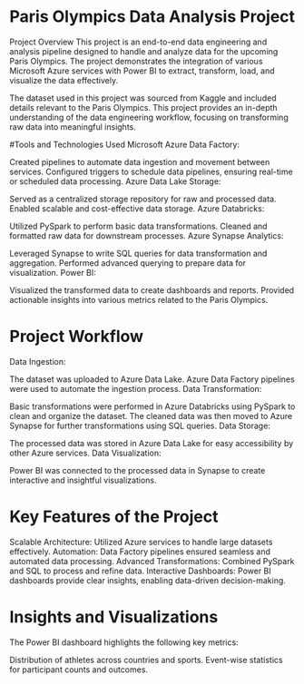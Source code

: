 # Paris Olympics Data Analysis Project
Project Overview
This project is an end-to-end data engineering and analysis pipeline designed to handle and analyze data for the upcoming Paris Olympics. The project demonstrates the integration of various Microsoft Azure services with Power BI to extract, transform, load, and visualize the data effectively.

The dataset used in this project was sourced from Kaggle and included details relevant to the Paris Olympics. This project provides an in-depth understanding of the data engineering workflow, focusing on transforming raw data into meaningful insights.

#Tools and Technologies Used
Microsoft Azure Data Factory:

Created pipelines to automate data ingestion and movement between services.
Configured triggers to schedule data pipelines, ensuring real-time or scheduled data processing.
Azure Data Lake Storage:

Served as a centralized storage repository for raw and processed data.
Enabled scalable and cost-effective data storage.
Azure Databricks:

Utilized PySpark to perform basic data transformations.
Cleaned and formatted raw data for downstream processes.
Azure Synapse Analytics:

Leveraged Synapse to write SQL queries for data transformation and aggregation.
Performed advanced querying to prepare data for visualization.
Power BI:

Visualized the transformed data to create dashboards and reports.
Provided actionable insights into various metrics related to the Paris Olympics.
# Project Workflow
Data Ingestion:

The dataset was uploaded to Azure Data Lake.
Azure Data Factory pipelines were used to automate the ingestion process.
Data Transformation:

Basic transformations were performed in Azure Databricks using PySpark to clean and organize the dataset.
The cleaned data was then moved to Azure Synapse for further transformations using SQL queries.
Data Storage:

The processed data was stored in Azure Data Lake for easy accessibility by other Azure services.
Data Visualization:

Power BI was connected to the processed data in Synapse to create interactive and insightful visualizations.
# Key Features of the Project
Scalable Architecture: Utilized Azure services to handle large datasets effectively.
Automation: Data Factory pipelines ensured seamless and automated data processing.
Advanced Transformations: Combined PySpark and SQL to process and refine data.
Interactive Dashboards: Power BI dashboards provide clear insights, enabling data-driven decision-making.
# Insights and Visualizations
The Power BI dashboard highlights the following key metrics:

Distribution of athletes across countries and sports.
Event-wise statistics for participant counts and outcomes.
